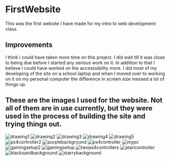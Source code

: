 # FirstWebsite
This was the first website I have made for my intro to web development class. 

## Improvements 
I think i could have taken more time on this project. I did wait till it was close to being due before I started any serious work on it. In addition to that I believe I could have worked on the accesssibility more. I did most of my developing of the site on a school laptop and when I moved over to working on it on my personal computer the difference in screen size messed a lot of things up. 



## These are the images I used for the website. Not all of them are in use currently, but they were used in the process of building the site and trying things out. 

![drawing1](https://user-images.githubusercontent.com/112178449/193434802-c038097f-92de-498f-bae9-0d1484456a5f.jpg)
![drawing2](https://user-images.githubusercontent.com/112178449/193434803-7bb3ab50-3c1c-4683-b7ae-e63dd9d3b0b6.jpg)
![drawing3](https://user-images.githubusercontent.com/112178449/193434807-8cd5eec9-43b0-431f-b261-153d93ab9124.jpg)
![drawing4](https://user-images.githubusercontent.com/112178449/193434808-2649c6fe-b3f4-4efc-9bc2-42e5d8597689.jpg)
![drawing5](https://user-images.githubusercontent.com/112178449/193434809-b5b884a4-015b-46ba-82f6-83d0aed69bf0.jpg)
![ps4controller2](https://user-images.githubusercontent.com/112178449/193434810-30ada1f7-8d9c-49f1-a013-15313d7e2f00.jpg)
![purplebackground](https://user-images.githubusercontent.com/112178449/193434811-5f4579e6-842f-4d21-b35b-50a4ff62fd1f.jpg)
![ps4controller](https://user-images.githubusercontent.com/112178449/193434815-051a5e70-075c-4458-ba68-ffdce84a8544.jpg)
![mypc](https://user-images.githubusercontent.com/112178449/193434816-b05fdc3b-ec7d-47be-9314-0cf72270bb93.jpg)
![gamingsetup2](https://user-images.githubusercontent.com/112178449/193434818-14f1c1bd-f56f-4a7f-86b2-d7d17483bf84.jpg)
![gamingsetup](https://user-images.githubusercontent.com/112178449/193434819-c787709e-3bca-4864-bb1c-4158e23971bb.jpg)
![twops4controllers](https://user-images.githubusercontent.com/112178449/193434822-464bac90-0327-42d6-8ad6-8c86f04151f5.jpg)
![ataricontroller](https://user-images.githubusercontent.com/112178449/193434828-9b929c73-4e35-4181-9f30-b719b1d4ba1e.jpg)
![blacksandbackground](https://user-images.githubusercontent.com/112178449/193434829-b6d9da0c-f8bd-4449-b578-b6c04fa9d0d7.jpg)
![starrybackground](https://user-images.githubusercontent.com/112178449/193434832-057b5e15-6d89-4315-896a-a3f1d2c92549.jpg)
